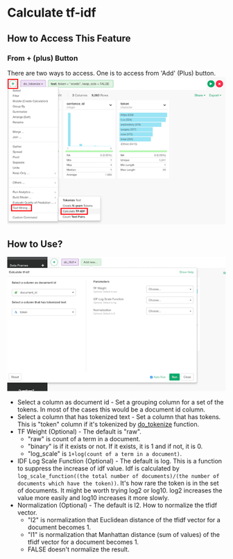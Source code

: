 # Calculate tf-idf

## How to Access This Feature

### From + (plus) Button
There are two ways to access. One is to access from 'Add' (Plus) button.
![](images/do_tfidf_add.png)

## How to Use?

![](images/do_tfidf_param.png)

* Select a column as document id - Set a grouping column for a set of the tokens. In most of the cases this would be a document id column.
* Select a column that has tokenized text - Set a column that has tokens. This is "token" column if it's tokenized by [do_tokenize](./do_tokenize.md) function.
* TF Weight (Optional) - The default is "raw".
  * "raw" is count of a term in a document.
  * "binary" is if it exists or not. If it exists, it is 1 and if not, it is 0.
  * "log_scale" is ```1+log(count of a term in a document)```.
* IDF Log Scale Function (Optional) - The default is log. This is a function to suppress the increase of idf value. Idf is calculated by ```log_scale_function((the total number of documents)/(the number of documents which have the token))```. It's how rare the token is in the set of documents. It might be worth trying log2 or log10. log2 increases the value more easily and log10 increases it more slowly.
* Normalization (Optional) - The default is l2. How to normalize the tfidf vector.
  * "l2" is normalization that Euclidean distance of the tfidf vector for a document becomes 1.
  * "l1" is normalization that Manhattan distance (sum of values) of the tfidf vector for a document becomes 1.
  * FALSE doesn't normalize the result.
